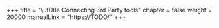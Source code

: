 +++
title = "\uf08e Connecting 3rd Party tools"
chapter = false
weight = 20000
manualLink = "https://TODO/"
+++